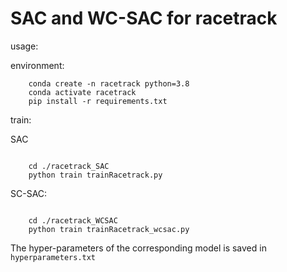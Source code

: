 # SAC and WC-SAC for racetrack

usage: 

environment: 

```shell
    conda create -n racetrack python=3.8
    conda activate racetrack
    pip install -r requirements.txt

```

train: 

SAC

```shell

    cd ./racetrack_SAC
    python train trainRacetrack.py

```
SC-SAC:

```shell

    cd ./racetrack_WCSAC
    python train trainRacetrack_wcsac.py

```

The hyper-parameters of the corresponding model is saved in `hyperparameters.txt`